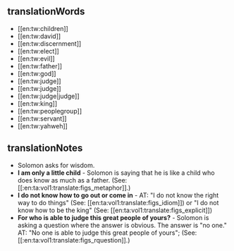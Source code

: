 ## translationWords

* [[en:tw:children]]
* [[en:tw:david]]
* [[en:tw:discernment]]
* [[en:tw:elect]]
* [[en:tw:evil]]
* [[en:tw:father]]
* [[en:tw:god]]
* [[en:tw:judge]]
* [[en:tw:judge]]
* [[en:tw:judge|judge]]
* [[en:tw:king]]
* [[en:tw:peoplegroup]]
* [[en:tw:servant]]
* [[en:tw:yahweh]]

## translationNotes

* Solomon asks for wisdom.
* **I am only a little child** - Solomon is saying that he is like a child who does know as much as a father. (See: [[:en:ta:vol1:translate:figs_metaphor]].)
* **I do not know how to go out or come in** - AT: "I do not know the right way to do things" (See: [[en:ta:vol1:translate:figs_idiom]]) or "I do not know how to be the king" (See: [[en:ta:vol1:translate:figs_explicit]])
* **For who is able to judge this great people of yours?** - Solomon is asking a question where the answer is obvious. The answer is "no one." AT: "No one is able to judge this great people of yours"; (See: [[:en:ta:vol1:translate:figs_rquestion]].)
